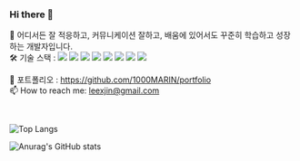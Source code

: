 ### Hi there 👋
🌱 어디서든 잘 적응하고, 커뮤니케이션 잘하고, 배움에 있어서도 꾸준히 학습하고 성장하는 개발자입니다.    
🛠 기술 스택 : 
<a href="" target="_blank"><img src="https://img.shields.io/badge/Java-222831?style=flat-square&logo=#007396&logoColor=white"/></a> 
<a href="" target="_blank"><img src="https://img.shields.io/badge/SpringFramework-222831?style=flat-square&logo=#007396&logoColor=white"/></a> 
<a href="" target="_blank"><img src="https://img.shields.io/badge/MySQL-222831?style=flat-square&logo=#007396&logoColor=white"/></a> 
<a href="" target="_blank"><img src="https://img.shields.io/badge/Oracle-222831?style=flat-square&logo=#007396&logoColor=white"/></a> 
<a href="" target="_blank"><img src="https://img.shields.io/badge/HTML-222831?style=flat-square&logo=#007396&logoColor=white"/></a> 
<a href="" target="_blank"><img src="https://img.shields.io/badge/CSS-222831?style=flat-square&logo=#007396&logoColor=white"/></a> 
<a href="" target="_blank"><img src="https://img.shields.io/badge/JavaScript-222831?style=flat-square&logo=#007396&logoColor=white"/></a> 
<a href="" target="_blank"><img src="https://img.shields.io/badge/aws-48466D?style=flat-square&logo=#007396&logoColor=white"/></a> 




📂 포트폴리오 : https://github.com/1000MARIN/portfolio    
📫 How to reach me: leexjin@gmail.com    
 
<br>

![Top Langs](https://github-readme-stats.vercel.app/api/top-langs/?username=1000marin&layout=compact&theme=prussian)

![Anurag's GitHub stats](https://github-readme-stats.vercel.app/api?username=1000marin&show_icons=true&theme=prussian)   


